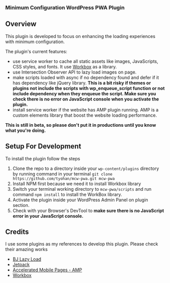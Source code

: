 ### Minimum Configuration WordPress PWA Plugin

## Overview
This plugin is developed to focus on enhancing the loading experiences with minimum configuration. 

The plugin's current features:
* use service worker to cache all static assets like images, JavaScripts, CSS styles, and fonts. It use [Workbox](https://developers.google.com/web/tools/workbox/) as a library.
* use Intersection Observer API to lazy load images on page.
* make scripts loaded with async if no dependency found and defer if it has dependency like jQuery library. **This is a bit risky if themes or plugins not include the scripts with wp_enqueue_script function or not include dependency when they enqueue the script. Make sure you check there is no error on JavaScript console when you activate the plugin.**
* install service worker if the website has AMP plugin running. AMP is a custom elements library that boost the website loading performance.

**This is still in beta, so please don't put it in productions until you know what you're doing.**

## Setup For Development
To install the plugin follow the steps

1. Clone the repo to a directory inside your `wp-content/plugins` directory by running command in your terminal `git clone https://github.com/tyohan/mcw-pwa.git mcw-pwa`
2. Install NPM first because we need it to install Workbox library
3. Switch your terminal working directory to `mcw-pwa/scripts` and run command `npm install` to install the WorkBox library.
4. Activate the plugin inside your WordPress Admin Panel on plugin section.
5. Check with your Browser's DevTool to **make sure there is no JavaScript error in your JavaScript console.**

## Credits
I use some plugins as my references to develop this plugin. Please check their amazing works
* [BJ Lazy Load](https://wordpress.org/plugins/bj-lazy-load/)
* [Jetpack](https://wordpress.org/plugins/jetpack/) 
* [Accelerated Mobile Pages - AMP](https://wordpress.org/plugins/amp/)
* [Workbox](https://developers.google.com/web/tools/workbox/)